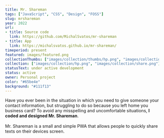 ```yaml
---
title: Mr. Shareman
tags: ["JavaScript", "CSS", "Design", "FOSS"]
slug: mrshareman
year: 2022
url:
- title: Source code
  link: https://github.com/MichalSvatos/mr-shareman
- title: App
  link: https://michalsvatos.github.io/mr-shareman/
timeperiod: present
featured: images/featured.png
collectionThumbs: ["images/collection/thumbs/hp.png", "images/collection/thumbs/share.png"]
collection: ["images/collection/hp.png", "images/collection/share.png"]
statusText: under active development
status: active
owner: Personal project
color: "#65be4e"
background: "#111f13"
---
```


Have you ever been in the situation in which you need to give someone your contact information, but struggling to do so because you left home you business card? To avoid any misspelling and uncomfortable situations, **I coded and designed Mr. Shareman**.<br><br>Mr. Shareman is a small and simple PWA that allows people to quickly share texts on their devices screen.
